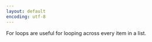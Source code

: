 ```yaml
---
layout: default
encoding: utf-8
---
```


For loops are useful for looping across every item in a list. 

<object id="test" data="/js-simple/?for"
width="100%" height="800"> </object>
